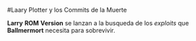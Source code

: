 #Laary Plotter y los Commits de la Muerte

**Larry** **ROM** **Version** se lanzan a la busqueda de los
*exploits* que **Ballmermort** necesita para sobrevivir.
